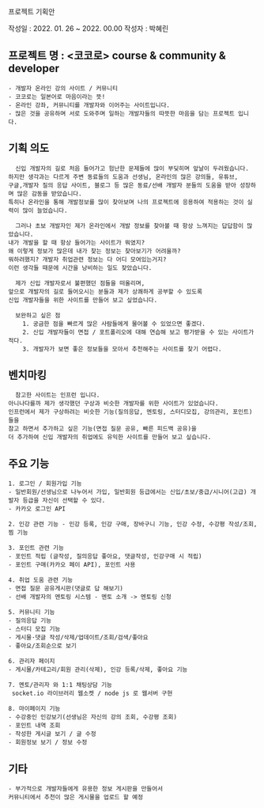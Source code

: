 
프로젝트 기획안

작성일 : 2022. 01. 26 ~ 2022. 00.00
작성자 : 박혜린
##	프로젝트 명 :  <코코로>  course & community & developer
	- 개발자 온라인 강의 사이트 / 커뮤니티 
    - 코코로는 일본어로 마음이라는 뜻! 
	- 온라인 강좌, 커뮤니티를 개발자와 이어주는 사이트입니다. 
	- 많은 것을 공유하며 서로 도와주며 일하는 개발자들의 따뜻한 마음을 담는 프로젝트 입니다.
  
##	기획 의도 
	  신입 개발자의 길로 처음 들어가고 험난한 문제들에 많이 부딪히며 앞날이 두려웠습니다. 
	하지만 생각과는 다르게 주변 동료들의 도움과 선생님, 온라인의 많은 강의들, 유튜브,
	구글,개발자 질의 응답 사이트, 블로그 등 많은 동료/선배 개발자 분들의 도움을 받아 성장하며 많은 감동을 받았습니다.
	특히나 온라인을 통해 개발정보를 많이 찾아보며 나의 프로젝트에 응용하여 적용하는 것이 실력이 많이 늘었습니다.

	  그러나 초보 개발자인 제가 온라인에서 개발 정보를 찾아볼 때 항상 느껴지는 답답함이 많았습니다. 
	내가 개발을 할 때 항상 들어가는 사이트가 뭐였지?
    왜 이렇게 정보가 많은데 내가 찾는 정보는 찾아보기가 어려울까?
	뭐하려했지? 개발자 취업관련 정보는 다 어디 모여있는거지? 
    이런 생각들 때문에 시간을 낭비하는 일도 잦았습니다.

	  제가 신입 개발자로서 불편했던 점들을 떠올리며, 
    앞으로 개발자의 길로 들어오시는 분들과 제가 상쾌하게 공부할 수 있도록
	신입 개발자들을 위한 사이트를 만들어 보고 싶었습니다.
	
	  보완하고 싶은 점
        1. 궁금한 점을 빠르게 많은 사람들에게 물어볼 수 있었으면 좋겠다.
        2. 신입 개발자들이 면접 / 포트폴리오에 대해 연습해 보고 평가받을 수 있는 사이트가 적다.
        3. 개발자가 보면 좋은 정보들을 모아서 추천해주는 사이트를 찾기 어렵다.


##	벤치마킹 
	  참고한 사이트는 인프런 입니다. 
    아니나다를까 제가 생각했던 구상과 비슷한 개발자를 위한 사이트가 있었습니다. 
	인프런에서 제가 구상하려는 비슷한 기능(질의응답, 멘토링, 스터디모집, 강의관리, 포인트)들을 
    참고 하면서 추가하고 싶은 기능(면접 질문 공유, 빠른 피드백 공유)을
    더 추가하여 신입 개발자의 취업에도 유익한 사이트를 만들어 보고 싶습니다.

##	주요 기능 

	1. 로그인 / 회원가입 기능
	- 일반회원/선생님으로 나누어서 가입, 일반회원 등급에서는 신입/초보/중급/시니어(고급) 개발자 등급을 자신이 선택할 수 있다.
	- 카카오 로그인 API

	2. 인강 관련 기능 - 인강 등록, 인강 구매, 장바구니 기능, 인강 수정, 수강평 작성/조회, 찜 기능

	3. 포인트 관련 기능 
	- 포인트 적립 (글작성, 질의응답 좋아요, 댓글작성, 인강구매 시 적립)
	- 포인트 구매(카카오 페이 API), 포인트 사용

	4. 취업 도움 관련 기능 
	- 면접 질문 공유게시판(댓글로 답 해보기)
	- 선배 개발자의 멘토링 시스템 - 멘토 소개 -> 멘토링 신청 
	
	5. 커뮤니티 기능
	- 질의응답 기능
	- 스터디 모집 기능
	- 게시물·댓글 작성/삭제/업데이트/조회/검색/좋아요
	- 좋아요/조회순으로 보기 
	
	6. 관리자 페이지
	- 게시물/카테고리/회원 관리(삭제), 인강 등록/삭제, 좋아요 기능

	7. 멘토/관리자 와 1:1 채팅상담 기능
	 socket.io 라이브러리 웹소켓 / node js 로 웹서버 구현
	 
	8. 마이페이지 기능
	- 수강중인 인강보기(선생님은 자신의 강의 조회, 수강평 조회)
	- 포인트 내역 조회
	- 작성한 게시글 보기 / 글 수정
	- 회원정보 보기 / 정보 수정
 
 ## 기타

	- 부가적으로 개발자들에게 유용한 정보 게시판을 만들어서 
    커뮤니티에서 추천이 많은 게시물을 업로드 할 예정
